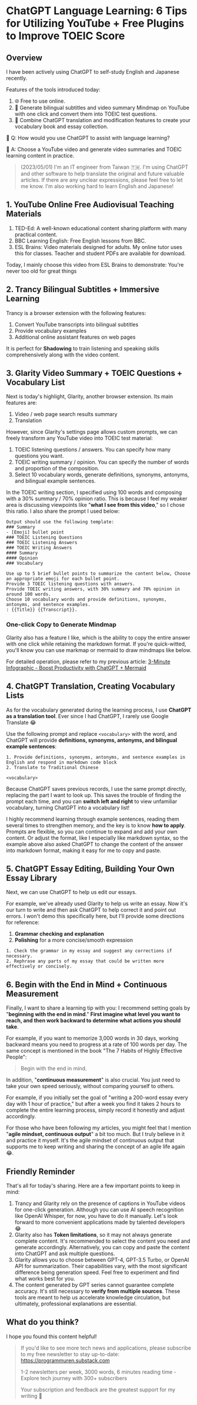 # ChatGPT Language Learning: 6 Tips for Utilizing YouTube + Free Plugins to Improve TOEIC Score

## Overview

I have been actively using ChatGPT to self-study English and Japanese recently.

Features of the tools introduced today:

1. 🌐 Free to use online.
2. 🚀 Generate bilingual subtitles and video summary Mindmap on YouTube with one click and convert them into TOEIC test questions.
3. 📝 Combine ChatGPT translation and modification features to create your vocabulary book and essay collection.

🤔 Q: How would you use ChatGPT to assist with language learning?

💪 A: Choose a YouTube video and generate video summaries and TOEIC learning content in practice.

> (2023/05/01) I'm an IT engineer from Taiwan 🇹🇼. I'm using ChatGPT and other software to help translate the original and future valuable articles. If there are any unclear expressions, please feel free to let me know. I'm also working hard to learn English and Japanese!

## 1. YouTube Online Free Audiovisual Teaching Materials

1. TED-Ed: A well-known educational content sharing platform with many practical content.
2. BBC Learning English: Free English lessons from BBC.
3. ESL Brains: Video materials designed for adults. My online tutor uses this for classes. Teacher and student PDFs are available for download.

Today, I mainly choose this video from ESL Brains to demonstrate: You're never too old for great things

## 2. Trancy Bilingual Subtitles + Immersive Learning

Trancy is a browser extension with the following features:

1. Convert YouTube transcripts into bilingual subtitles
2. Provide vocabulary examples
3. Additional online assistant features on web pages

It is perfect for **Shadowing** to train listening and speaking skills comprehensively along with the video content.

## 3. Glarity Video Summary + TOEIC Questions + Vocabulary List

Next is today's highlight, Glarity, another browser extension. Its main features are:

1. Video / web page search results summary
2. Translation

However, since Glarity's settings page allows custom prompts, we can freely transform any YouTube video into TOEIC test material:

1. TOEIC listening questions / answers. You can specify how many questions you want.
2. TOEIC writing summary / opinion. You can specify the number of words and proportion of the composition.
3. Select 10 vocabulary words, generate definitions, synonyms, antonyms, and bilingual example sentences.

In the TOEIC writing section, I specified using 100 words and composing with a 30% summary / 70% opinion ratio. This is because I feel my weaker area is discussing viewpoints like "**what I see from this video**," so I chose this ratio. I also share the prompt I used below:

```prompt
Output should use the following template:
### Summary
- [Emoji] bullet point
### TOEIC Listening Questions
### TOEIC Listening Answers
### TOEIC Writing Answers
#### Summary
#### Opinion
### Vocabulary

Use up to 5 brief bullet points to summarize the content below, Choose an appropriate emoji for each bullet point. 
Provide 3 TOEIC listening questions with answers.
Provide TOEIC writing answers, with 30% summary and 70% opinion in around 100 words.
Choose 10 vocabulary words and provide definitions, synonyms, antonyms, and sentence examples.
: {{Title}} {{Transcript}}.
```

### One-click Copy to Generate Mindmap

Glarity also has a feature I like, which is the ability to copy the entire answer with one click while retaining the markdown format. If you're quick-witted, you'll know you can use markmap or mermaid to draw mindmaps like below.

For detailed operation, please refer to my previous article: [3-Minute Infographic - Boost Productivity with ChatGPT + Mermaid](https://blog.androchen.tw/en/3-minute-infographic-chatgpt-mermaid-productivity/)

## 4. ChatGPT Translation, Creating Vocabulary Lists


As for the vocabulary generated during the learning process, I use **ChatGPT as a translation tool**. Ever since I had ChatGPT, I rarely use Google Translate 😂

Use the following prompt and replace `<vocabulary>` with the word, and ChatGPT will provide **definitions, synonyms, antonyms, and bilingual example sentences**:

```prompt
1. Provide definitions, synonyms, antonyms, and sentence examples in English and respond in markdown code block
2. Translate to Traditional Chinese

<vocabulary>
```

Because ChatGPT saves previous records, I use the same prompt directly, replacing the part I want to look up. This saves the trouble of finding the prompt each time, and you can **switch left and right** to view unfamiliar vocabulary, turning ChatGPT into a vocabulary list!

I highly recommend learning through example sentences, reading them several times to strengthen memory, and the key is to know **how to apply**. Prompts are flexible, so you can continue to expand and add your own content. Or adjust the format, like I especially like markdown syntax, so the example above also asked ChatGPT to change the content of the answer into markdown format, making it easy for me to copy and paste.

## 5. ChatGPT Essay Editing, Building Your Own Essay Library

Next, we can use ChatGPT to help us edit our essays.

For example, we've already used Glarity to help us write an essay. Now it's our turn to write and then ask ChatGPT to help correct it and point out errors. I won't demo this specifically here, but I'll provide some directions for reference:

1. **Grammar checking and explanation**
2. **Polishing** for a more concise/smooth expression

```prompt
1. Check the grammar in my essay and suggest any corrections if necessary.
2. Rephrase any parts of my essay that could be written more effectively or concisely.
```

## 6. Begin with the End in Mind + Continuous Measurement

Finally, I want to share a learning tip with you: I recommend setting goals by "**beginning with the end in mind**." **First imagine what level you want to reach, and then work backward to determine what actions you should take**.

For example, if you want to memorize 3,000 words in 30 days, working backward means you need to progress at a rate of 100 words per day. The same concept is mentioned in the book "The 7 Habits of Highly Effective People":

> Begin with the end in mind.

In addition, "**continuous measurement**" is also crucial. You just need to take your own speed seriously, without comparing yourself to others.

For example, if you initially set the goal of "writing a 200-word essay every day with 1 hour of practice," but after a week you find it takes 2 hours to complete the entire learning process, simply record it honestly and adjust accordingly.

For those who have been following my articles, you might feel that I mention "**agile mindset, continuous output**" a bit too much. But I truly believe in it and practice it myself. It's the agile mindset of continuous output that supports me to keep writing and sharing the concept of an agile life again 😂.

## Friendly Reminder

That's all for today's sharing. Here are a few important points to keep in mind:

1. Trancy and Glarity rely on the presence of captions in YouTube videos for one-click generation. Although you can use AI speech recognition like OpenAI Whisper, for now, you have to do it manually. Let's look forward to more convenient applications made by talented developers 😂
2. Glarity also has **Token limitations**, so it may not always generate complete content. It's recommended to select the content you need and generate accordingly. Alternatively, you can copy and paste the content into ChatGPT and ask multiple questions.
3. Glarity allows you to choose between GPT-4, GPT-3.5 Turbo, or OpenAI API for summarization. Their capabilities vary, with the most significant difference being generation speed. Feel free to experiment and find what works best for you.
4. The content generated by GPT series cannot guarantee complete accuracy. It's still necessary to **verify from multiple sources**. These tools are meant to help us accelerate knowledge circulation, but ultimately, professional explanations are essential.

## What do you think?

I hope you found this content helpful!

> If you'd like to see more tech news and applications, please subscribe to my free newsletter to stay up-to-date: <https://programmuren.substack.com>
>
> 1-2 newsletters per week, 3000 words, 6 minutes reading time - Explore tech journey with 300+ subscribers
>
> Your subscription and feedback are the greatest support for my writing 🥳
